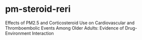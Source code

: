 # pm-steroid-reri
Effects of PM2.5 and Corticosteroid Use on Cardiovascular and Thromboembolic Events Among Older Adults: Evidence of Drug-Environment Interaction
